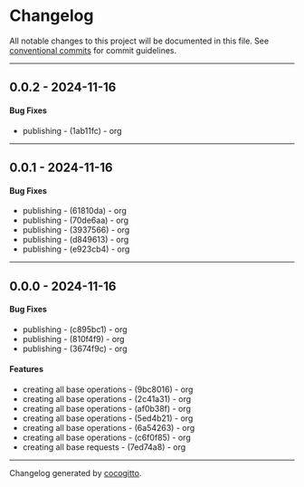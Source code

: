 # Changelog
All notable changes to this project will be documented in this file. See [conventional commits](https://www.conventionalcommits.org/) for commit guidelines.

- - -
## 0.0.2 - 2024-11-16
#### Bug Fixes
- publishing - (1ab11fc) - org

- - -

## 0.0.1 - 2024-11-16
#### Bug Fixes
- publishing - (61810da) - org
- publishing - (70de6aa) - org
- publishing - (3937566) - org
- publishing - (d849613) - org
- publishing - (e923cb4) - org

- - -

## 0.0.0 - 2024-11-16
#### Bug Fixes
- publishing - (c895bc1) - org
- publishing - (810f4f9) - org
- publishing - (3674f9c) - org
#### Features
- creating all base operations - (9bc8016) - org
- creating all base operations - (2c41a31) - org
- creating all base operations - (af0b38f) - org
- creating all base operations - (5ed4b21) - org
- creating all base operations - (6a54263) - org
- creating all base operations - (c6f0f85) - org
- creating all base requests - (7ed74a8) - org

- - -

Changelog generated by [cocogitto](https://github.com/cocogitto/cocogitto).